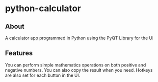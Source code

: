 # python-calculator

## About
 A calculator app programmed in Python using the PyQT Library for the UI
 
## Features
 You can perform simple mathematics operations on both positive and negative numbers. You can also copy the result when you need. Hotkeys are also set for each button in the UI.
